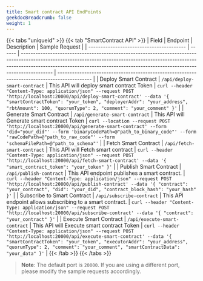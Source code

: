 ```yaml
---
title: Smart contract API EndPoints
geekdocBreadcrumb: false
weight: 1
---
```



{{< tabs "uniqueid" >}}
{{< tab "SmartContract API" >}}
| Field | Endpoint | Description | Sample Request |
| ---------------------------------------- | ------ | ------------------------------------------------------------------------------------------------------------------------------------------------------------------------------------------------------------------------------------------------------- | -------------------------------------------------------------------------------------------- |
| Deploy Smart Contract | `/api/deploy-smart-contract` | This API will deploy smart contract Token | ```curl --header "Content-Type: application/json" --request POST 'http://localhost:20000/api/deploy-smart-contract' --data '{ "smartContractToken": "your_token", "deployerAddr": "your_address", "rbtAmount": 100, "quorumType": 2, "comment": "your_comment" }'``` |
| Generate Smart Contract | `/api/generate-smart-contract` | This API will Generate smart contract Token | ```curl --location --request POST 'http://localhost:20000/api/generate-smart-contract' --form 'did="your_did"' --form 'binaryCodePath=@"path_to_binary_code"' --form 'rawCodePath=@"path_to_raw_code"' --form 'schemaFilePath=@"path_to_schema"'``` |
| Fetch Smart Contract | `/api/fetch-smart-contract` | This API will Fetch smart contract | ```curl --header "Content-Type: application/json" --request POST 'http://localhost:20000/api/fetch-smart-contract' --data '{ "smart_contract_token": "your_token" }'``` |
| Publish Smart Contract | `/api/publish-contract` | This API endpoint publishes a smart contract. | ```curl --header "Content-Type: application/json" --request POST 'http://localhost:20000/api/publish-contract' --data '{ "contract": "your_contract", "did": "your_did", "contract_block_hash": "your_hash" }'``` |
| Subscribe to Smart Contract | `/api/subscribe-contract` | This API endpoint allows subscribing to a smart contract. | ```curl --header "Content-Type: application/json" --request POST 'http://localhost:20000/api/subscribe-contract' --data '{ "contract": "your_contract" }'``` |
| Execute Smart Contract | `/api/execute-smart-contract` | This API will Execute smart contract Token | ```curl --header "Content-Type: application/json" --request POST 'http://localhost:20000/api/execute-smart-contract' --data '{ "smartContractToken": "your_token", "executorAddr": "your_address", "quorumType": 2, "comment": "your_comment", "smartContractData": "your_data" }'``` |
{{< /tab >}}
{{< /tabs >}}

> **Note**: The default port is `20000`. If you are using a different port, please modify the sample requests accordingly.
